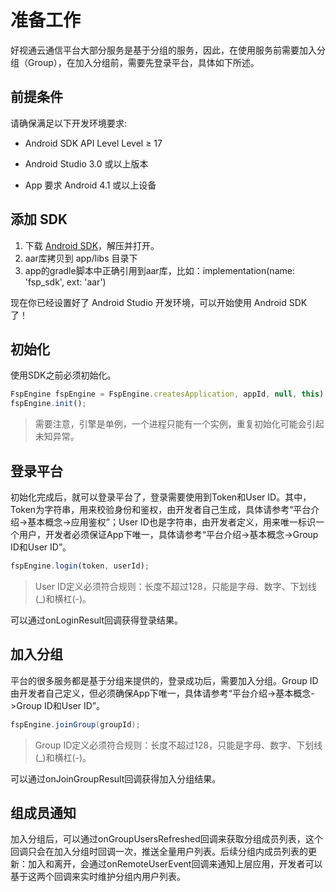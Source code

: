 # 准备工作

好视通云通信平台大部分服务是基于分组的服务，因此，在使用服务前需要加入分组（Group），在加入分组前，需要先登录平台，具体如下所述。

## 前提条件

请确保满足以下开发环境要求:

- Android SDK API Level Level ≥ 17

- Android Studio 3.0 或以上版本

- App 要求 Android 4.1 或以上设备

## 添加 SDK

1.  下载 [Android SDK](http://paas.hst.com/developer/downloadSDK)，解压并打开。
2.  aar库拷贝到 app/libs 目录下
3.  app的gradle脚本中正确引用到aar库，比如：implementation(name: 'fsp_sdk', ext: 'aar')

现在你已经设置好了 Android Studio 开发环境，可以开始使用 Android SDK 了！

## 初始化

使用SDK之前必须初始化。

```js
FspEngine fspEngine = FspEngine.createsApplication, appId, null, this);
fspEngine.init();
```

> 需要注意，引擎是单例，一个进程只能有一个实例，重复初始化可能会引起未知异常。

## 登录平台

初始化完成后，就可以登录平台了，登录需要使用到Token和User ID。其中，Token为字符串，用来校验身份和鉴权，由开发者自己生成，具体请参考“平台介绍->基本概念->应用鉴权”；User ID也是字符串，由开发者定义，用来唯一标识一个用户，开发者必须保证App下唯一，具体请参考“平台介绍->基本概念->Group ID和User ID”。

```js
fspEngine.login(token, userId);
```

> User ID定义必须符合规则：长度不超过128，只能是字母、数字、下划线(_)和横杠(-)。

可以通过onLoginResult回调获得登录结果。


## 加入分组

平台的很多服务都是基于分组来提供的，登录成功后，需要加入分组。Group ID由开发者自己定义，但必须确保App下唯一，具体请参考“平台介绍->基本概念->Group ID和User ID”。

```java
fspEngine.joinGroup(groupId);
```

> Group ID定义必须符合规则：长度不超过128，只能是字母、数字、下划线(_)和横杠(-)。

可以通过onJoinGroupResult回调获得加入分组结果。

## 组成员通知
加入分组后，可以通过onGroupUsersRefreshed回调来获取分组成员列表，这个回调只会在加入分组时回调一次，推送全量用户列表。后续分组内成员列表的更新：加入和离开，会通过onRemoteUserEvent回调来通知上层应用，开发者可以基于这两个回调来实时维护分组内用户列表。